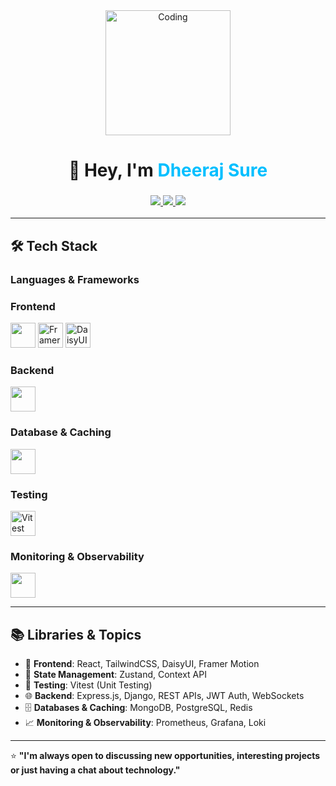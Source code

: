 <!-- Banner / Greeting -->
<div align="center">
  <img src="https://media.giphy.com/media/your-coding-gif.gif" width="200" alt="Coding"/>
  <h1>👋 Hey, I'm <span style="color:#00BFFF">Dheeraj Sure</span></h1>
  <h3>
    <a href="mailto:dheerajsure595@gmail.com">
      <img src="https://img.shields.io/badge/Email-D14836?style=for-the-badge&logo=gmail&logoColor=white" />
    </a>
    <a href="https://linkedin.com/in/YOUR-LINKEDIN" target="_blank">
      <img src="https://img.shields.io/badge/LinkedIn-0077b5?style=for-the-badge&logo=linkedin&logoColor=white" />
    </a>
    <a href="https://hub.docker.com/u/YOUR-DOCKER-USERNAME" target="_blank">
      <img src="https://img.shields.io/badge/Docker-2496ED?style=for-the-badge&logo=docker&logoColor=white" />
    </a>
  </h3>
</div>

---

## 🛠️ Tech Stack

### **Languages & Frameworks**
### **Frontend**
<p align="left">
  <img src="https://skillicons.dev/icons?i=react,html,css,tailwind,js,ts" height="40"/>
  <img src="https://skillicons.dev/icons?i=framer" height="40" alt="Framer Motion" />
  <img src="https://skillicons.dev/icons?i=daisyui" height="40" alt="DaisyUI" />
</p>

### **Backend**
<p align="left">
  <img src="https://skillicons.dev/icons?i=nodejs,express,django,go,python" height="40"/>
</p>

### **Database & Caching**
<p align="left">
  <img src="https://skillicons.dev/icons?i=mongodb,postgres,redis" height="40"/>
</p>

### **Testing**
<p align="left">
  <img src="https://skillicons.dev/icons?i=vitest" height="40" alt="Vitest" />
</p>

### **Monitoring & Observability**
<p align="left">
  <img src="https://skillicons.dev/icons?i=prometheus,grafana,loki" height="40"/>
</p>


---

## 📚 Libraries & Topics
- 🎯 **Frontend**: React, TailwindCSS, DaisyUI, Framer Motion  
- 🧠 **State Management**: Zustand, Context API  
- 🧪 **Testing**: Vitest (Unit Testing)  
- 🌐 **Backend**: Express.js, Django, REST APIs, JWT Auth, WebSockets  
- 🗄 **Databases & Caching**: MongoDB, PostgreSQL, Redis  
- 📈 **Monitoring & Observability**: Prometheus, Grafana, Loki  

---

⭐ **"I'm always open to discussing new opportunities, interesting projects or just having a chat about technology."**
